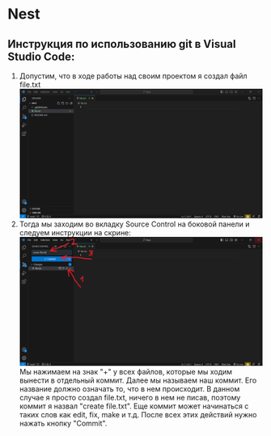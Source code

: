 # Nest
## Инструкция по использованию git в Visual Studio Code:
1. Допустим, что в ходе работы над своим проектом я создал файл file.txt
![Иллюстрация к проекту](https://github.com/EmelyanovDev/Nest/raw/main/readme/1.png)
2. Тогда мы заходим во вкладку Source Control на боковой панели и следуем инструкции на скрине:
![Иллюстрация к проекту](https://github.com/EmelyanovDev/Nest/raw/main/readme/2.png)
Мы нажимаем на знак "+" у всех файлов, которые мы ходим вынести в отдельный коммит. Далее мы называем наш коммит. Его название должно означать то, что в нем происходит. В данном случае я просто создал file.txt, ничего в нем не писав, поэтому коммит я назвал "create file.txt". Еще коммит может начинаться с таких слов как edit, fix, make и т.д. После всех этих действий нужно нажать кнопку "Commit". 